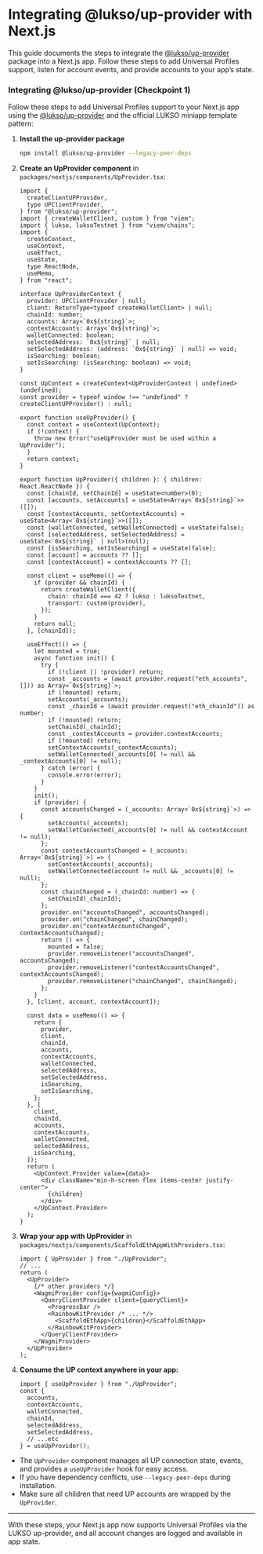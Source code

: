 # Integrating @lukso/up-provider with Next.js

This guide documents the steps to integrate the [@lukso/up-provider](https://www.npmjs.com/package/@lukso/up-provider) package into a Next.js app. Follow these steps to add Universal Profiles support, listen for account events, and provide accounts to your app’s state.

### Integrating @lukso/up-provider (Checkpoint 1)

Follow these steps to add Universal Profiles support to your Next.js app using the [@lukso/up-provider](https://www.npmjs.com/package/@lukso/up-provider) and the official LUKSO miniapp template pattern:

1. **Install the up-provider package**
   ```sh
   npm install @lukso/up-provider --legacy-peer-deps
   ```

2. **Create an UpProvider component** in `packages/nextjs/components/UpProvider.tsx`:
   ```tsx
   import {
     createClientUPProvider,
     type UPClientProvider,
   } from "@lukso/up-provider";
   import { createWalletClient, custom } from "viem";
   import { lukso, luksoTestnet } from "viem/chains";
   import {
     createContext,
     useContext,
     useEffect,
     useState,
     type ReactNode,
     useMemo,
   } from "react";

   interface UpProviderContext {
     provider: UPClientProvider | null;
     client: ReturnType<typeof createWalletClient> | null;
     chainId: number;
     accounts: Array<`0x${string}`>;
     contextAccounts: Array<`0x${string}`>;
     walletConnected: boolean;
     selectedAddress: `0x${string}` | null;
     setSelectedAddress: (address: `0x${string}` | null) => void;
     isSearching: boolean;
     setIsSearching: (isSearching: boolean) => void;
   }

   const UpContext = createContext<UpProviderContext | undefined>(undefined);
   const provider = typeof window !== "undefined" ? createClientUPProvider() : null;

   export function useUpProvider() {
     const context = useContext(UpContext);
     if (!context) {
       throw new Error("useUpProvider must be used within a UpProvider");
     }
     return context;
   }

   export function UpProvider({ children }: { children: React.ReactNode }) {
     const [chainId, setChainId] = useState<number>(0);
     const [accounts, setAccounts] = useState<Array<`0x${string}`>>([]);
     const [contextAccounts, setContextAccounts] = useState<Array<`0x${string}`>>([]);
     const [walletConnected, setWalletConnected] = useState(false);
     const [selectedAddress, setSelectedAddress] = useState<`0x${string}` | null>(null);
     const [isSearching, setIsSearching] = useState(false);
     const [account] = accounts ?? [];
     const [contextAccount] = contextAccounts ?? [];

     const client = useMemo(() => {
       if (provider && chainId) {
         return createWalletClient({
           chain: chainId === 42 ? lukso : luksoTestnet,
           transport: custom(provider),
         });
       }
       return null;
     }, [chainId]);

     useEffect(() => {
       let mounted = true;
       async function init() {
         try {
           if (!client || !provider) return;
           const _accounts = (await provider.request("eth_accounts", [])) as Array<`0x${string}`>;
           if (!mounted) return;
           setAccounts(_accounts);
           const _chainId = (await provider.request("eth_chainId")) as number;
           if (!mounted) return;
           setChainId(_chainId);
           const _contextAccounts = provider.contextAccounts;
           if (!mounted) return;
           setContextAccounts(_contextAccounts);
           setWalletConnected(_accounts[0] != null && _contextAccounts[0] != null);
         } catch (error) {
           console.error(error);
         }
       }
       init();
       if (provider) {
         const accountsChanged = (_accounts: Array<`0x${string}`>) => {
           setAccounts(_accounts);
           setWalletConnected(_accounts[0] != null && contextAccount != null);
         };
         const contextAccountsChanged = (_accounts: Array<`0x${string}`>) => {
           setContextAccounts(_accounts);
           setWalletConnected(account != null && _accounts[0] != null);
         };
         const chainChanged = (_chainId: number) => {
           setChainId(_chainId);
         };
         provider.on("accountsChanged", accountsChanged);
         provider.on("chainChanged", chainChanged);
         provider.on("contextAccountsChanged", contextAccountsChanged);
         return () => {
           mounted = false;
           provider.removeListener("accountsChanged", accountsChanged);
           provider.removeListener("contextAccountsChanged", contextAccountsChanged);
           provider.removeListener("chainChanged", chainChanged);
         };
       }
     }, [client, account, contextAccount]);

     const data = useMemo(() => {
       return {
         provider,
         client,
         chainId,
         accounts,
         contextAccounts,
         walletConnected,
         selectedAddress,
         setSelectedAddress,
         isSearching,
         setIsSearching,
       };
     }, [
       client,
       chainId,
       accounts,
       contextAccounts,
       walletConnected,
       selectedAddress,
       isSearching,
     ]);
     return (
       <UpContext.Provider value={data}>
         <div className="min-h-screen flex items-center justify-center">
           {children}
         </div>
       </UpContext.Provider>
     );
   }
   ```

3. **Wrap your app with UpProvider** in `packages/nextjs/components/ScaffoldEthAppWithProviders.tsx`:
   ```tsx
   import { UpProvider } from "./UpProvider";
   // ...
   return (
     <UpProvider>
       {/* other providers */}
       <WagmiProvider config={wagmiConfig}>
         <QueryClientProvider client={queryClient}>
           <ProgressBar />
           <RainbowKitProvider /* ... */>
             <ScaffoldEthApp>{children}</ScaffoldEthApp>
           </RainbowKitProvider>
         </QueryClientProvider>
       </WagmiProvider>
     </UpProvider>
   );
   ```

4. **Consume the UP context anywhere in your app:**
   ```tsx
   import { useUpProvider } from "./UpProvider";
   const {
     accounts,
     contextAccounts,
     walletConnected,
     chainId,
     selectedAddress,
     setSelectedAddress,
     // ...etc
   } = useUpProvider();
   ```

- The `UpProvider` component manages all UP connection state, events, and provides a `useUpProvider` hook for easy access.
- If you have dependency conflicts, use `--legacy-peer-deps` during installation.
- Make sure all children that need UP accounts are wrapped by the `UpProvider`.

---

With these steps, your Next.js app now supports Universal Profiles via the LUKSO up-provider, and all account changes are logged and available in app state.
